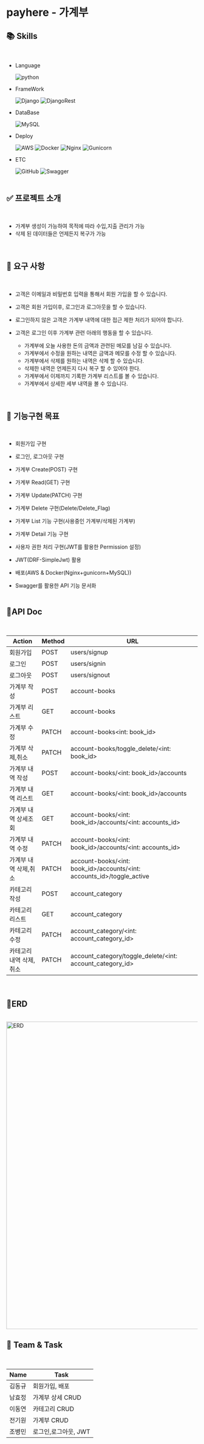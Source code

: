 # payhere - 가계부

## 📚 Skills
<br>

 - Language

    ![python](https://img.shields.io/badge/python-3.9-3670A0?logo=python&logoColor=white)

 - FrameWork

    ![Django](https://img.shields.io/badge/django-3.2.13-%23092E20?&logo=Django&logoColor=white)
    ![DjangoRest](https://img.shields.io/badge/DJANGOREST-3.13.1-ff1709?logo=django&logoColor=white&color=ff1709&labelColor=gray)
    
 - DataBase 

    ![MySQL](https://img.shields.io/badge/mysql-5.7-0073ca.svg?logo=mysql&logoColor=white)

 - Deploy 

    ![AWS](https://img.shields.io/badge/AWSE3-%23FF9900.svg?logo=amazon-aws&logoColor=white)
    ![Docker](https://img.shields.io/badge/docker-%230db7ed.svg?logo=docker&logoColor=white)
    ![Nginx](https://img.shields.io/badge/nginx-%23009639.svg?logo=nginx&logoColor=white)
    ![Gunicorn](https://img.shields.io/badge/gunicorn-%298729.svg?logo=gunicorn&logoColor=white)

 - ETC

    ![GitHub](https://img.shields.io/badge/github-%23121011.svg?logo=github&logoColor=white)
    ![Swagger](https://img.shields.io/badge/-Swagger-%23Clojure?logo=swagger&logoColor=white)<br><br>

## ✅ 프로젝트 소개
<br>

  - 가계부 생성이 가능하여 목적에 따라 수입,지출 관리가 가능
  - 삭제 된 데이터들은 언제든지 복구가 가능<br>
<br>

## 📌 요구 사항
<br>

  - 고객은 이메일과 비밀번호 입력을 통해서 회원 가입을 할 수 있습니다.

  - 고객은 회원 가입이후, 로그인과 로그아웃을 할 수 있습니다.

  - 로그인하지 않은 고객은 가계부 내역에 대한 접근 제한 처리가 되어야 합니다.

  - 고객은 로그인 이후 가계부 관련 아래의 행동을 할 수 있습니다.

    - 가계부에 오늘 사용한 돈의 금액과 관련된 메모를 남길 수 있습니다.
    - 가계부에서 수정을 원하는 내역은 금액과 메모를 수정 할 수 있습니다.
    - 가계부에서 삭제를 원하는 내역은 삭제 할 수 있습니다.
    - 삭제한 내역은 언제든지 다시 복구 할 수 있어야 한다.
    - 가계부에서 이제까지 기록한 가계부 리스트를 볼 수 있습니다.
    - 가계부에서 상세한 세부 내역을 볼 수 있습니다.  
<br>

## 🔑 기능구현 목표
<br>

- 회원가입 구현

- 로그인, 로그아웃 구현
- 가계부 Create(POST) 구현
- 가계부 Read(GET) 구현
- 가계부 Update(PATCH) 구현
- 가계부 Delete 구현(Delete/Delete_Flag)
- 가계부 List 기능 구현(사용중인 가계부/삭제된 가계부)
- 가계부 Detail 기능 구현
- 사용자 권한 처리 구현(JWT를 활용한 Permission 설정)
- JWT(DRF-SimpleJwt) 활용
- 배포(AWS & Docker(Nginx+gunicorn+MySQL))
- Swagger를 활용한 API 기능 문서화<br><br>


## 📁API Doc
<br>

|Action| Method| URL|
|-----|----|----|
|회원가입| POST| users/signup
|로그인| POST| users/signin
|로그아웃| POST| users/signout
|가계부 작성| POST| account-books
|가계부 리스트| GET| account-books
|가계부 수정| PATCH| account-books<int: book_id>
|가계부 삭제,취소| PATCH| account-books/toggle_delete/<int: book_id>
|가계부 내역 작성| POST| account-books/<int: book_id>/accounts
|가계부 내역 리스트| GET| account-books/<int: book_id>/accounts
|가계부 내역 상세조회| GET| account-books/<int: book_id>/accounts/<int: accounts_id>
|가계부 내역 수정| PATCH| account-books/<int: book_id>/accounts/<int: accounts_id>
|가계부 내역 삭제,취소| PATCH| account-books/<int: book_id>/accounts/<int: accounts_id>/toggle_active
|카테고리 작성| POST| account_category
|카테고리 리스트| GET| account_category
|카테고리 수정| PATCH| account_category/<int: account_category_id>
|카테고리 내역 삭제,취소| PATCH| account_category/toggle_delete/<int: account_category_id>
<br>

## 💾ERD
<br>

<img width="810" alt="ERD" src="https://user-images.githubusercontent.com/57892199/177947917-24549264-1d5e-472a-80f8-1dc621d00e6f.png">
<br>

## 👋 Team & Task
<br>

|Name|Task|
|-----|----
|김동규| 회원가입, 배포
|남효정| 가계부 상세 CRUD
|이동연| 카테고리 CRUD
|전기원| 가계부 CRUD
|조병민| 로그인,로그아웃, JWT
